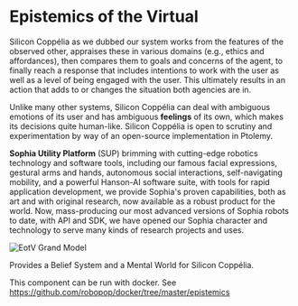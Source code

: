 Epistemics of the Virtual
=========================

Silicon Coppélia as we dubbed our system works from the features of the observed other, appraises these in various domains (e.g., ethics and affordances), then compares them to goals and concerns of the agent, to finally reach a response that includes intentions to work with the user as well as a level of being engaged with the user. This ultimately results in an action that adds to or changes the situation both agencies are in. 

Unlike many other systems, Silicon Coppélia can deal with ambiguous emotions of its user and has ambiguous **feelings** of its own, which makes its decisions quite human-like. Silicon Coppélia is open to scrutiny and experimentation by way of an open-source implementation in Ptolemy.

**Sophia Utility Platform** (SUP) brimming with cutting-edge robotics technology and software tools, including our famous facial expressions, gestural arms and hands, autonomous social interactions, self-navigating mobility, and a powerful Hanson-AI software suite, with tools for rapid application development, we provide Sophia's proven capabilities, both as art and with original research, now available as a robust product for the world. Now, mass-producing our most advanced versions of Sophia robots to date, with API and SDK, we have opened our Sophia character and technology to serve many kinds of research projects and uses.

![EotV Grand Model](https://raw.githubusercontent.com/hansonrobotics/epistemics/master/docs/EotV%20Grand%20Model.svg)

Provides a Belief System and a Mental World for Silicon Coppélia.

This component can be run with docker. See https://github.com/robopop/docker/tree/master/epistemics
